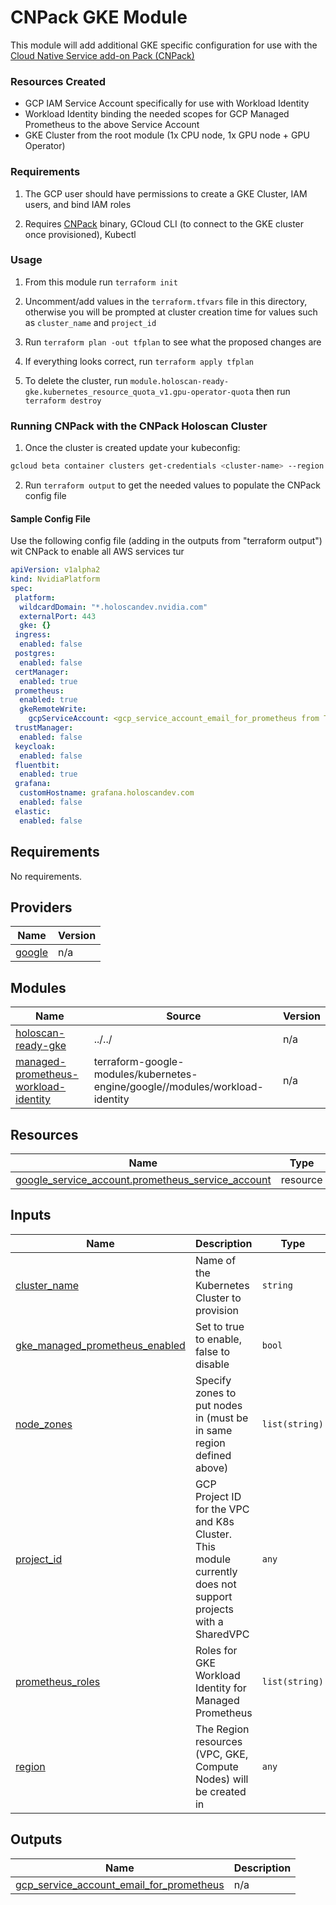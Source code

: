 # CNPack GKE Module

This module will add additional GKE specific configuration for use with the [Cloud Native Service add-on Pack (CNPack)](https://docs.nvidia.com/ai-enterprise/deployment-guide-cloud-native-service-add-on-pack/0.1.0/cns-deployment.html)

### Resources Created

- GCP IAM Service Account specifically for use with Workload Identity
- Workload Identity binding the needed scopes for GCP Managed Prometheus to the above Service Account
- GKE Cluster from the root module (1x CPU node, 1x GPU node + GPU Operator)

### Requirements

1. The GCP user should have permissions to create a GKE Cluster, IAM users, and bind IAM roles

2. Requires [CNPack](https://docs.nvidia.com/ai-enterprise/deployment-guide-cloud-native-service-add-on-pack/0.1.0/cns-deployment.html) binary, GCloud CLI (to connect to the GKE cluster once provisioned), Kubectl

### Usage

1. From this module run `terraform init`

2. Uncomment/add values in the `terraform.tfvars` file in this directory, otherwise you will be prompted at cluster creation time for values such as `cluster_name` and `project_id`

3. Run `terraform plan -out tfplan` to see what the proposed changes are

4. If everything looks correct, run `terraform apply tfplan`

4. To delete the cluster, run `module.holoscan-ready-gke.kubernetes_resource_quota_v1.gpu-operator-quota` then run `terraform destroy`


### Running CNPack with the CNPack Holoscan Cluster
1. Once the cluster is created update your kubeconfig:
```bash
gcloud beta container clusters get-credentials <cluster-name> --region <region> --project <project-id>
```
2. Run `terraform output` to get the needed values to populate the CNPack config file

#### Sample Config File

Use the following config file (adding in the outputs from "terraform output") wit CNPack to enable all AWS services tur
```yaml
apiVersion: v1alpha2
kind: NvidiaPlatform
spec:
 platform:
  wildcardDomain: "*.holoscandev.nvidia.com"
  externalPort: 443
  gke: {}
 ingress:
  enabled: false
 postgres:
  enabled: false
 certManager:
  enabled: true
 prometheus:
  enabled: true
  gkeRemoteWrite:
    gcpServiceAccount: <gcp_service_account_email_for_prometheus from TF Output>
 trustManager:
  enabled: false
 keycloak:
  enabled: false
 fluentbit:
  enabled: true
 grafana:
  customHostname: grafana.holoscandev.com
  enabled: false
 elastic:
  enabled: false
```
## Requirements

No requirements.

## Providers

| Name | Version |
|------|---------|
| <a name="provider_google"></a> [google](#provider\_google) | n/a |

## Modules

| Name | Source | Version |
|------|--------|---------|
| <a name="module_holoscan-ready-gke"></a> [holoscan-ready-gke](#module\_holoscan-ready-gke) | ../../ | n/a |
| <a name="module_managed-prometheus-workload-identity"></a> [managed-prometheus-workload-identity](#module\_managed-prometheus-workload-identity) | terraform-google-modules/kubernetes-engine/google//modules/workload-identity | n/a |

## Resources

| Name | Type |
|------|------|
| [google_service_account.prometheus_service_account](https://registry.terraform.io/providers/hashicorp/google/latest/docs/resources/service_account) | resource |

## Inputs

| Name | Description | Type | Default | Required |
|------|-------------|------|---------|:--------:|
| <a name="input_cluster_name"></a> [cluster\_name](#input\_cluster\_name) | Name of the Kubernetes Cluster to provision | `string` | n/a | yes |
| <a name="input_gke_managed_prometheus_enabled"></a> [gke\_managed\_prometheus\_enabled](#input\_gke\_managed\_prometheus\_enabled) | Set to true to enable, false to disable | `bool` | `true` | no |
| <a name="input_node_zones"></a> [node\_zones](#input\_node\_zones) | Specify zones to put nodes in (must be in same region defined above) | `list(string)` | n/a | yes |
| <a name="input_project_id"></a> [project\_id](#input\_project\_id) | GCP Project ID for the VPC and K8s Cluster. This module currently does not support projects with a SharedVPC | `any` | n/a | yes |
| <a name="input_prometheus_roles"></a> [prometheus\_roles](#input\_prometheus\_roles) | Roles for GKE Workload Identity for Managed Prometheus | `list(string)` | <pre>[<br>  "roles/container.admin",<br>  "roles/iam.serviceAccountAdmin"<br>]</pre> | no |
| <a name="input_region"></a> [region](#input\_region) | The Region resources (VPC, GKE, Compute Nodes) will be created in | `any` | n/a | yes |

## Outputs

| Name | Description |
|------|-------------|
| <a name="output_gcp_service_account_email_for_prometheus"></a> [gcp\_service\_account\_email\_for\_prometheus](#output\_gcp\_service\_account\_email\_for\_prometheus) | n/a |